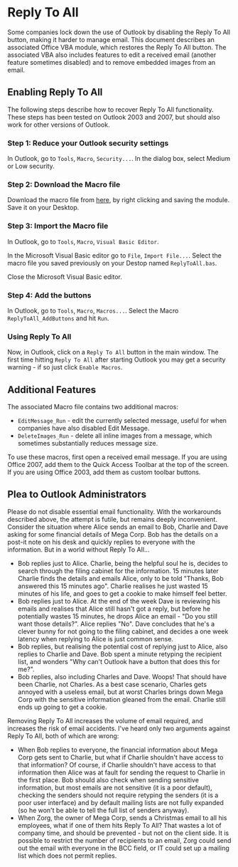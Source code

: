 # Reply To All

Some companies lock down the use of Outlook by disabling the Reply To All button, making it harder to manage email. This document describes an associated Office VBA module, which restores the Reply To All button. The associated VBA also includes features to edit a received email (another feature sometimes disabled) and to remove embedded images from an email.

## Enabling Reply To All

The following steps describe how to recover Reply To All functionality. These steps has been tested on Outlook 2003 and 2007, but should also work for other versions of Outlook.

### Step 1: Reduce your Outlook security settings</h3>

In Outlook, go to `Tools`, `Macro`, `Security...`. In the dialog box, select Medium or Low security.

### Step 2: Download the Macro file

Download the macro file from [here](https://raw.githubusercontent.com/ndmitchell/office/master/ReplyToAll.bas), by right clicking and saving the module. Save it on your Desktop.

### Step 3: Import the Macro file

In Outlook, go to `Tools`, `Macro`, `Visual Basic Editor`.

In the Microsoft Visual Basic editor go to `File`, `Import File...`. Select the macro file you saved previously on your Destop named `ReplyToAll.bas`.

Close the Microsoft Visual Basic editor.

### Step 4: Add the buttons

In Outlook, go to `Tools`, `Macro`, `Macros...`. Select the Macro `ReplyToAll_AddButtons` and hit `Run`.

### Using Reply To All

Now, in Outlook, click on a `Reply To All` button in the main window. The first time hitting `Reply To All` after starting Outlook you may get a security warning - if so just click `Enable Macros`.

## Additional Features

The associated Macro file contains two additional macros:

* `EditMessage_Run` - edit the currently selected message, useful for when companies have also disabled Edit Message.
* `DeleteImages_Run` - delete all inline images from a message, which sometimes substantially reduces message size.

To use these macros, first open a received email message. If you are using Office 2007, add them to the Quick Access Toolbar at the top of the screen. If you are using Office 2003, add them as custom toolbar buttons.

## Plea to Outlook Administrators

Please do not disable essential email functionality. With the workarounds described above, the attempt is futile, but remains deeply inconvenient. Consider the situation where Alice sends an email to Bob, Charlie and Dave asking for some financial details of Mega Corp. Bob has the details on a post-it note on his desk and quickly replies to everyone with the information. But in a world without Reply To All...

* Bob replies just to Alice. Charlie, being the helpful soul he is, decides to search through the filing cabinet for the information. 15 minutes later Charlie finds the details and emails Alice, only to be told "Thanks, Bob answered this 15 minutes ago". Charlie  realises he just wasted 15 minutes of his life, and goes to get a cookie to make himself feel better.
* Bob replies just to Alice. At the end of the week Dave is reviewing his emails and realises that Alice still hasn't got a reply, but before he potentially wastes 15 minutes, he drops Alice an email - "Do you still want those details?". Alice replies "No". Dave concludes that he's a clever bunny for not going to the filing cabinet, and decides a one week latency when replying to Alice is just common sense.
* Bob replies, but realising the potential cost of replying just to Alice, also replies to Charlie and Dave. Bob spent a minute retyping the recipient list, and wonders "Why can't Outlook have a button that does this for me?".
* Bob replies, also including Charles and Dave. Woops! That should have been Charlie, not Charles. As a best case scenario, Charles gets annoyed with a useless email, but at worst Charles brings down Mega Corp with the sensitive information gleaned from the email. Charlie still ends up going to get a cookie.

Removing Reply To All increases the volume of email required, and increases the risk of email accidents. I've heard only two arguments against Reply To All, both of which are wrong:

* When Bob replies to everyone, the financial information about Mega Corp gets sent to Charlie, but what if Charlie shouldn't have access to that information? Of course, if Charlie shouldn't have access to that information then Alice was at fault for sending the request to Charlie in the first place. Bob should also check when sending sensitive information, but most emails are not sensitive (it is a poor default), checking the senders should not require retyping the senders (it is a poor user interface) and by default mailing lists are not fully expanded (so he won't be able to tell the full list of senders anyway).
* When Zorg, the owner of Mega Corp, sends a Christmas email to all his employees, what if one of them hits Reply To All? That wastes a lot of company time, and should be prevented - but not on the client side. It is possible to restrict the number of recipients to an email, Zorg could send out the email with everyone in the BCC field, or IT could set up a mailing list which does not permit replies.

